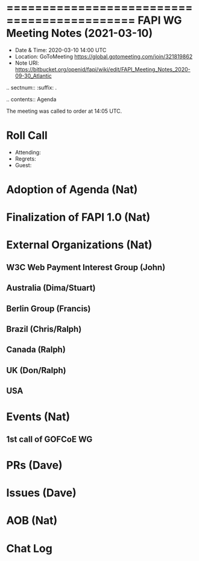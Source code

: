 ============================================
FAPI WG Meeting Notes (2021-03-10) 
============================================
* Date & Time: 2020-03-10 14:00 UTC
* Location: GoToMeeting https://global.gotomeeting.com/join/321819862
* Note URI: https://bitbucket.org/openid/fapi/wiki/edit/FAPI_Meeting_Notes_2020-09-30_Atlantic

.. sectnum:: 
   :suffix: .

.. contents:: Agenda

The meeting was called to order at 14:05 UTC. 

Roll Call 
===========
* Attending: 
* Regrets:
* Guest: 

Adoption of Agenda (Nat)
===========================

Finalization of FAPI 1.0 (Nat)
===============================

External Organizations (Nat)
================================
W3C Web Payment Interest Group (John)
--------------------------------------

Australia (Dima/Stuart)
----------------------------------

Berlin Group (Francis)
---------------------------

Brazil (Chris/Ralph)
----------------------

Canada (Ralph)
------------------

UK (Don/Ralph)
-----------------

USA 
----------


Events (Nat)
======================

1st call of GOFCoE WG
------------------------


PRs (Dave)
===================


Issues (Dave)
===============



AOB (Nat)
=============


Chat Log
============